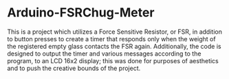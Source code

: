 # Arduino-FSRChug-Meter
This is a project which utilizes a Force Sensitive Resistor, or FSR, in addition to button presses to create a timer that responds only when the weight of the registered empty glass contacts the FSR again. Additionally, the code is designed to output the timer and various messages according to the program, to an LCD 16x2 display; this was done for purposes of aesthetics and to push the creative bounds of the project.
